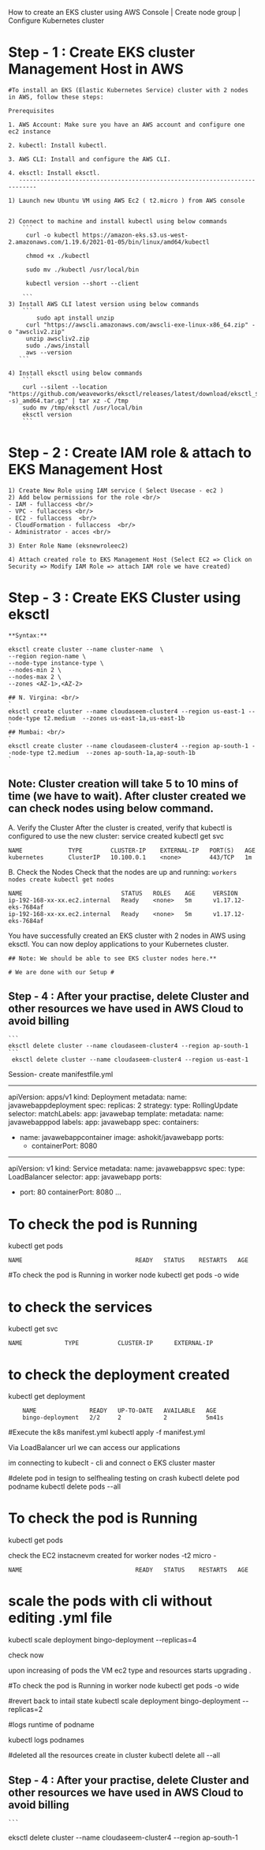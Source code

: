 How to create an EKS cluster using AWS Console | Create node group | Configure Kubernetes cluster


# Step - 1 : Create EKS cluster Management Host in AWS #

	#To install an EKS (Elastic Kubernetes Service) cluster with 2 nodes in AWS, follow these steps:

	Prerequisites

	1. AWS Account: Make sure you have an AWS account and configure one ec2 instance

	2. kubectl: Install kubectl. 

	3. AWS CLI: Install and configure the AWS CLI.

	4. eksctl: Install eksctl.
       ---------------------------------------------------------------------------

	1) Launch new Ubuntu VM using AWS Ec2 ( t2.micro ) from AWS console	


	2) Connect to machine and install kubectl using below commands  
        ```
         curl -o kubectl https://amazon-eks.s3.us-west-2.amazonaws.com/1.19.6/2021-01-05/bin/linux/amd64/kubectl

         chmod +x ./kubectl

         sudo mv ./kubectl /usr/local/bin

         kubectl version --short --client
  
        ```
	3) Install AWS CLI latest version using below commands 
        ```
        	sudo apt install unzip
       	 curl "https://awscli.amazonaws.com/awscli-exe-linux-x86_64.zip" -o "awscliv2.zip"
       	 unzip awscliv2.zip
       	 sudo ./aws/install
       	 aws --version
       ```

	4) Install eksctl using below commands
		```
		curl --silent --location "https://github.com/weaveworks/eksctl/releases/latest/download/eksctl_$(uname -s)_amd64.tar.gz" | tar xz -C /tmp
		sudo mv /tmp/eksctl /usr/local/bin
		eksctl version
		```
# Step - 2 : Create IAM role & attach to EKS Management Host #

	1) Create New Role using IAM service ( Select Usecase - ec2 )
	2) Add below permissions for the role <br/>
	- IAM - fullaccess <br/>
	- VPC - fullaccess <br/>
	- EC2 - fullaccess  <br/>
	- CloudFormation - fullaccess  <br/>
	- Administrator - acces <br/>
		
	3) Enter Role Name (eksnewroleec2) 

	4) Attach created role to EKS Management Host (Select EC2 => Click on Security => Modify IAM Role => attach IAM role we have created) 

# Step - 3 : Create EKS Cluster using eksctl # 
	**Syntax:** 

	eksctl create cluster --name cluster-name  \
	--region region-name \
	--node-type instance-type \
	--nodes-min 2 \
	--nodes-max 2 \ 
	--zones <AZ-1>,<AZ-2>

	## N. Virgina: <br/>
	`
	eksctl create cluster --name cloudaseem-cluster4 --region us-east-1 --node-type t2.medium  --zones us-east-1a,us-east-1b
	`	
	## Mumbai: <br/>
	`
	eksctl create cluster --name cloudaseem-cluster4 --region ap-south-1 --node-type t2.medium  --zones ap-south-1a,ap-south-1b
	`

## Note: Cluster creation will take 5 to 10 mins of time (we have to wait). After cluster created we can check nodes using below command.





A. Verify the Cluster
	After the cluster is created, verify that kubectl is configured to use the new cluster:
      service created
	kubectl get svc

	NAME             TYPE        CLUSTER-IP    EXTERNAL-IP   PORT(S)   AGE
	kubernetes       ClusterIP   10.100.0.1    <none>        443/TCP   1m


B. Check the Nodes
	Check that the nodes are up and running:
	`workers nodes create
	 kubectl get nodes  
	`

	NAME                            STATUS   ROLES    AGE     VERSION
	ip-192-168-xx-xx.ec2.internal   Ready    <none>   5m      v1.17.12-eks-7684af
	ip-192-168-xx-xx.ec2.internal   Ready    <none>   5m      v1.17.12-eks-7684af


You have successfully created an EKS cluster with 2 nodes in AWS using eksctl. You can now deploy applications to your Kubernetes cluster.

	## Note: We should be able to see EKS cluster nodes here.**

	# We are done with our Setup #
	
## Step - 4 : After your practise, delete Cluster and other resources we have used in AWS Cloud to avoid billing ##

	```
	eksctl delete cluster --name cloudaseem-cluster4 --region ap-south-1
	```
     eksctl delete cluster --name cloudaseem-cluster4 --region us-east-1



Session- create manifestfile.yml


---
apiVersion: apps/v1
kind: Deployment
metadata:
 name: javawebappdeployment
spec:
 replicas: 2
 strategy:
	type: RollingUpdate
 selector:
	matchLabels:
	app: javawebap
 template:
  metadata:
	name: javawebapppod
	labels:
	 app: javawebapp
  spec:
   containers:
   - name: javawebappcontainer
	 image: ashokit/javawebapp
	 ports:
	  - containerPort: 8080
---
apiVersion: v1
kind: Service
metadata:
 name: javawebappsvc
spec:
 type: LoadBalancer
 selector:
  app: javawebapp
 ports:
 - port: 80
   containerPort: 8080
...



# To check the pod is Running	
kubectl get pods

	NAME                                READY   STATUS    RESTARTS   AGE

#To check the pod is Running in worker node
kubectl get pods -o wide

# to check the services
kubectl get svc

	NAME            TYPE           CLUSTER-IP      EXTERNAL-IP 

# to check the deployment created
kubectl get deployment

		NAME               READY   UP-TO-DATE   AVAILABLE   AGE
		bingo-deployment   2/2     2            2           5m41s


#Execute the k8s manifest.yml 
kubectl apply -f manifest.yml

Via LoadBalancer url we can access our applications


im connecting to kubeclt - cli and connect o EKS cluster master



#delete pod in tesign to selfhealing testing on crash
kubectl delete pod   podname
kubectl delete pods --all

# To check the pod is Running	
kubectl get pods 

check the EC2 instacnevm created for worker nodes -t2 micro -


	NAME                                READY   STATUS    RESTARTS   AGE

# scale the pods with cli without editing .yml file
kubectl scale deployment bingo-deployment --replicas=4
 
 check now

 upon increasing of pods the VM ec2 type and resources starts upgrading .

#To check the pod is Running in worker node
kubectl get pods -o wide



#revert back to intail state 
kubectl scale deployment bingo-deployment --replicas=2


#logs runtime of podname

kubectl logs podnames

#deleted all the resources create in cluster
kubectl delete all --all





## Step - 4 : After your practise, delete Cluster and other resources we have used in AWS Cloud to avoid billing ##

	```
eksctl delete cluster --name cloudaseem-cluster4 --region ap-south-1

